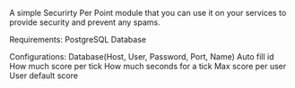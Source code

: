 A simple Securirty Per Point module that you can use it on your services to provide security and prevent any spams.

Requirements:
    PostgreSQL Database

Configurations:
    Database(Host, User, Password, Port, Name)
    Auto fill id
    How much score per tick
    How much seconds for a tick
    Max score per user
    User default score